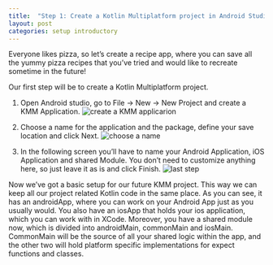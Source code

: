 ```yaml
---
title:  "Step 1: Create a Kotlin Multiplatform project in Android Studio" 
layout: post
categories: setup introductory
--- 
```

Everyone likes pizza, so let’s create a recipe app, where you can save all the yummy pizza recipes that you’ve tried and would like to recreate sometime in the future!

Our first step will be to create a Kotlin Multiplatform project.

1. Open Android studio, go to File -> New -> New Project and create a KMM Application. 
![create a KMM applicarion]({{site.baseurl}}/assets/images/step-1/1.png)

2. Choose a name for the application and the package, define your save location and click Next.
![choose a name]({{site.baseurl}}/assets/images/step-1/2.png)

3. In the following screen you’ll have to name your Android Application, iOS Application and shared Module. You don’t need to customize anything here, so just leave it as is and click Finish.
![last step]({{site.baseurl}}/assets/images/step-1/3.png)

Now we’ve got a basic setup for our future KMM project. This way we can keep all our project related Kotlin code in the same place.  As you can see, it has an androidApp, where you can work on your Android App just as you usually would. You also have an iosApp that holds your ios application, which you can work with in XCode. Moreover, you have a shared module now, which is divided into androidMain, commonMain and iosMain. CommonMain will be the source of all your shared logic within the app, and the other two will hold platform specific implementations for expect functions and classes.



